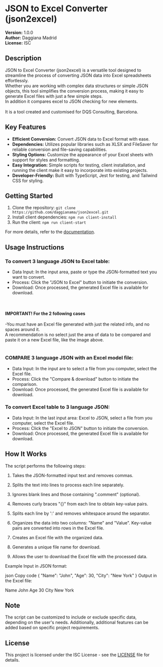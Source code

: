 # JSON to Excel Converter (json2excel)

**Version:** 1.0.0  
**Author:** Daggiana Madrid  
**License:** ISC


## Description

JSON to Excel Converter (json2excel) is a versatile tool designed to streamline the process of converting JSON data into Excel spreadsheets effortlessly. <br>
Whether you are working with complex data structures or simple JSON objects, this tool simplifies the conversion process, making it easy to generate Excel files with just a few simple steps.<br>
In addition it compares excel to JSON  checking for new elements.<br>
<br>It is a tool created and customised for DQS Consulting, Barcelona.

## Key Features

- **Efficient Conversion:** Convert JSON data to Excel format with ease.
- **Dependencies:** Utilizes popular libraries such as XLSX and FileSaver for reliable conversion and file-saving capabilities.
- **Styling Options:** Customize the appearance of your Excel sheets with support for styles and formatting.
- **Easy Integration:** Simple scripts for testing, client installation, and running the client make it easy to incorporate into existing projects.
- **Developer-Friendly:** Built with TypeScript, Jest for testing, and Tailwind CSS for styling.

## Getting Started

1. Clone the repository: `git clone https://github.com/daggianama/json2excel.git`
2. Install client dependencies: `npm run client-install`
3. Run the client: `npm run client-start`

For more details, refer to the [documentation](https://github.com/daggianama/json2excel#readme).

## Usage Instructions

### To convert 3 language JSON to Excel table:
- Data Input: In the input area, paste or type the JSON-formatted text you want to convert.<br>
- Process: Click the "JSON to Excel" button to initiate the conversion.<br>
- Download: Once processed, the generated Excel file is available for download.<br>
<br>


#### IMPORTANT! For the 2 following cases
-You must have an Excel file generated with just the related info, and no spaces around it.<br>
A recommendation is no select just the area of data to be compared and paste it on a new Excel file, like the image above.<br>
<br>


### COMPARE 3 language JSON with an Excel model file:
- Data Input: In the input are to select a file from you computer, select the Excel file.<br>
- Process: Click the "Compare & download" button to initiate the comparison.<br>
- Download: Once processed, the generated Excel file is available for download.<br>

### To convert Excel table to 3 language JSON:
- Data Input: In the last input area: Excel to JSON, select a file from you computer, select the Excel file.<br>
- Process: Click the "Excel to JSON" button to initiate the conversion.<br>
- Download: Once processed, the generated Excel file is available for download.<br>


## How It Works
The script performs the following steps:
1. Takes the JSON-formatted input text and removes commas.

2. Splits the text into lines to process each line separately.

3. Ignores blank lines and those containing ".comment" (optional).

4. Removes curly braces "{}" from each line to obtain key-value pairs.

5. Splits each line by ':' and removes whitespace around the separator.

6. Organizes the data into two columns: "Name" and "Value". Key-value pairs are converted into rows in the Excel file.

7. Creates an Excel file with the organized data.

8. Generates a unique file name for download.

9. Allows the user to download the Excel file with the processed data.

Example
Input in JSON format:

json
Copy code
{
  "Name": "John",
  "Age": 30,
  "City": "New York"
}
Output in the Excel file:

Name	John
Age	30
City	New York

## Note
The script can be customized to include or exclude specific data, depending on the user's needs. Additionally, additional features can be added based on specific project requirements.

## License

This project is licensed under the ISC License - see the [LICENSE](LICENSE) file for details.
